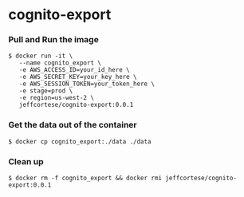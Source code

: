 # cognito-export

### Pull and Run the image
```shell
$ docker run -it \
   --name cognito_export \
   -e AWS_ACCESS_ID=your_id_here \
   -e AWS_SECRET_KEY=your_key_here \
   -e AWS_SESSION_TOKEN=your_token_here \
   -e stage=prod \
   -e region=us-west-2 \
   jeffcortese/cognito-export:0.0.1
```

### Get the data out of the container
```shell
$ docker cp cognito_export:./data ./data
```

### Clean up
```shell
$ docker rm -f cognito_export && docker rmi jeffcortese/cognito-export:0.0.1
```
